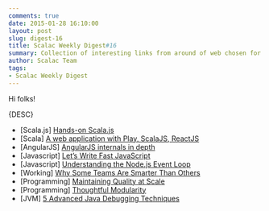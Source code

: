 ```yaml
---
comments: true
date: 2015-01-28 16:10:00
layout: post
slug: digest-16
title: Scalac Weekly Digest#16
summary: Collection of interesting links from around of web chosen for you by Scalac team
author: Scalac Team
tags:
- Scalac Weekly Digest
---
```


Hi folks! 

{DESC}

* \[Scala.js\] [Hands-on Scala.js](http://lihaoyi.github.io/hands-on-scala-js/#Hands-onScala.js)
* \[Scala\] [A web application with Play, ScalaJS, ReactJS](http://www.wayofquality.de/scala/play/scalajs/reactjs/castillo-01-initial-setup/)
* \[AngularJS\] [AngularJS internals in depth](http://www.smashingmagazine.com/2015/01/22/angularjs-internals-in-depth/)
* \[Javascript\] [Let’s Write Fast JavaScript](https://medium.com/the-javascript-collection/lets-write-fast-javascript-2b03c5575d9e)
* \[Javascript\] [Understanding the Node.js Event Loop](https://nodesource.com/blog/understanding-the-nodejs-event-loop)
* \[Working\] [Why Some Teams Are Smarter Than Others](http://www.nytimes.com/2015/01/18/opinion/sunday/why-some-teams-are-smarter-than-others.html)
* \[Programming\] [Maintaining Quality at Scale](http://nerds.airbnb.com/maintaining-quality-scale/)
* \[Programming\] [Thoughtful Modularity](http://alistapart.com/blog/post/thoughtful-modularity/)
* \[JVM\] [
5 Advanced Java Debugging Techniques](http://www.infoq.com/articles/Advanced-Java-Debugging-Techniques)
